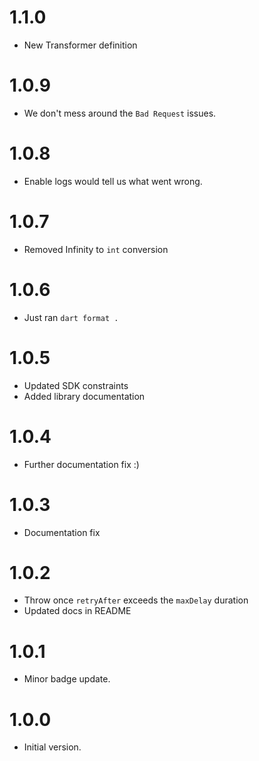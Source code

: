 # 1.1.0

- New Transformer definition

# 1.0.9

- We don't mess around the `Bad Request` issues.

# 1.0.8

- Enable logs would tell us what went wrong.

# 1.0.7

- Removed Infinity to `int` conversion

# 1.0.6

- Just ran `dart format .`

# 1.0.5

- Updated SDK constraints
- Added library documentation

# 1.0.4

- Further documentation fix :)

# 1.0.3

- Documentation fix

# 1.0.2

- Throw once `retryAfter` exceeds the `maxDelay` duration
- Updated docs in README

# 1.0.1

- Minor badge update.

# 1.0.0

- Initial version.
